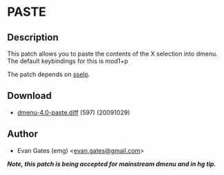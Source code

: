 PASTE
=====

Description
-----------

This patch allows you to paste the contents of the X selection into dmenu. The
default keybindings for this is mod1+p

The patch depends on [sselp](/sselp).

Download
--------

* [dmenu-4.0-paste.diff](dmenu-4.0-paste.diff) (597) (20091029)

Author
------

* Evan Gates (emg) <[evan.gates@gmail.com](mailto:evan.gates@gmail.com)>


***Note, this patch is being accepted for mainstream dmenu and in hg tip.***
